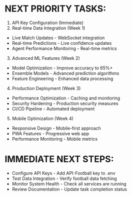 # NEXT PRIORITY TASKS:
1. API Key Configuration (Immediate)
2. Real-time Data Integration (Week 1)
- Live Match Updates - WebSocket integration
- Real-time Predictions - Live confidence updates
- Agent Performance Monitoring - Real-time metrics
3. Advanced ML Features (Week 2)
- Model Optimization - Improve accuracy to 65%+
- Ensemble Models - Advanced prediction algorithms
- Feature Engineering - Enhanced data processing
4. Production Deployment (Week 3)
- Performance Optimization - Caching and monitoring
- Security Hardening - Production security measures
- CI/CD Pipeline - Automated deployment
5. Mobile Optimization (Week 4)
- Responsive Design - Mobile-first approach
- PWA Features - Progressive web app
- Performance Monitoring - Mobile metrics
# IMMEDIATE NEXT STEPS:
- Configure API Keys - Add API-Football key to .env
- Test Data Integration - Verify football data fetching
- Monitor System Health - Check all services are running
- Review Documentation - Update task completion status